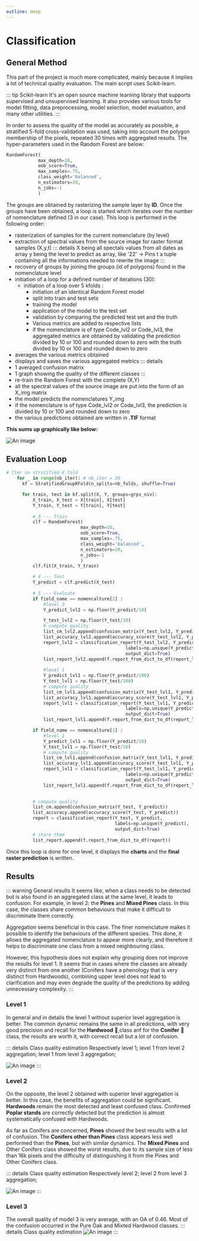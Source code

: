 ```yaml
---
outline: deep
---
```

# Classification
## General Method

This part of the project is much more complicated, mainly because it implies a lot of technical quality evaluation. The main script uses Scikit-learn.

::: tip Scikit-learn
 It's an open source machine learning library that supports supervised and unsupervised learning. It also provides various tools for model fitting, data preprocessing, model selection, model evaluation, and many other utilities.
:::

In order to assess the quality of the model as accurately as possible, a stratified 5-fold cross-validation was used, taking into account the polygon membership of the pixels, repeated 30 times with aggregated results. 
The hyper-parameters used in the Random Forest are below: 
```py
RandomForest(
            max_depth=10,
            oob_score=True,
            max_samples=.75,
            class_weight='balanced',
            n_estimators=20,
            n_jobs=-1
            )
```
The groups are obtained by rasterizing the sample layer by **ID**.
Once the groups have been obtained, a loop is started which iterates over the number of nomenclature defined (3 in our case). 
This loop is performed in the following order:
- rasterization of samples for the current nomenclature (by level)
- extraction of spectral values from the source image for raster format samples (X,y,t)
::: details
    X being all spectals values from all dates as array
    y being the level to predict as array, like '22' -> Pins
    t a tuple containing all the informations needed to rewrite the image
:::
- recovery of groups by joining the groups (id of polygons) found in the nomenclature level
- initiation of a loop for a defined number of iterations (30): 
  - initiation of a loop over 5 kfolds : 
    - initiation of an identical Random Forest model
    - split into train and test sets
    - training the model
    - application of the model to the test set
    - validation by comparing the predicted test set and the truth
    - Various metrics are added to respective lists
    - if the nomenclature is of type Code_lvl2 or Code_lvl3, the aggregated metrics are obtained by validating the prediction divided by 10 or 100 and rounded down to zero with the truth divided by 10 or 100 and rounded down to zero
- averages the various metrics obtained 
- displays and saves the various aggregated metrics
::: details
- 1 averaged confusion matrix
- 1 graph showing the quality of the different classes 
:::
- re-train the Random Forest with the complete (X,Y)
- all the spectral values of the source image are put into the form of an X_img matrix
- the model predicts the nomenclatures Y_img
- if the nomenclature is of type Code_lvl2 or Code_lvl3, the prediction is divided by 10 or 100 and rounded down to zero 
- the various predictions obtained are written in **.TIF** format

**This sums up graphically like below:**

![An image](./data/classification.png)

## Evaluation Loop

```py 
# Iter on stratified K fold
    for _ in range(nb_iter): # nb_iter = 30
      kf = StratifiedGroupKFold(n_splits=nb_folds, shuffle=True)

      for train, test in kf.split(X, Y, groups=grps_niv):
          X_train, X_test = X[train], X[test]
          Y_train, Y_test = Y[train], Y[test]
          
          # 3 --- Train
          clf = RandomForest(
                            max_depth=10,
                            oob_score=True,
                            max_samples=.75,
                            class_weight='balanced',
                            n_estimators=20,
                            n_jobs=-1
                            )
          clf.fit(X_train, Y_train)

          # 4 --- Test
          Y_predict = clf.predict(X_test)
          
          # 5 --- Evaluate
          if field_name == nomencalture[2] :
              #level 2
              Y_predict_lvl2 = np.floor(Y_predict/10)

              Y_test_lvl2 = np.floor(Y_test/10)
              # compute quality
              list_cm_lvl2.append(confusion_matrix(Y_test_lvl2, Y_predict_lvl2))
              list_accuracy_lvl2.append(accuracy_score(Y_test_lvl2, Y_predict_lvl2))
              report_lvl2 = classification_report(Y_test_lvl2, Y_predict_lvl2,
                                             labels=np.unique(Y_predict_lvl2),
                                             output_dict=True)
              list_report_lvl2.append(f.report_from_dict_to_df(report_lvl2))
              
              #level 1
              Y_predict_lvl1 = np.floor(Y_predict/100)
              Y_test_lvl1 = np.floor(Y_test/100)
              # compute quality
              list_cm_lvl1.append(confusion_matrix(Y_test_lvl1, Y_predict_lvl1))
              list_accuracy_lvl1.append(accuracy_score(Y_test_lvl1, Y_predict_lvl1))
              report_lvl1 = classification_report(Y_test_lvl1, Y_predict_lvl1,
                                             labels=np.unique(Y_predict_lvl1),
                                             output_dict=True)
              list_report_lvl1.append(f.report_from_dict_to_df(report_lvl1))

          if field_name == nomencalture[1] :
              #level 1
              Y_predict_lvl1 = np.floor(Y_predict/10)
              Y_test_lvl1 = np.floor(Y_test/10)
              # compute quality
              list_cm_lvl1.append(confusion_matrix(Y_test_lvl1, Y_predict_lvl1))
              list_accuracy_lvl1.append(accuracy_score(Y_test_lvl1, Y_predict_lvl1))
              report_lvl1 = classification_report(Y_test_lvl1, Y_predict_lvl1,
                                             labels=np.unique(Y_predict_lvl1),
                                             output_dict=True)
              list_report_lvl1.append(f.report_from_dict_to_df(report_lvl1))
              

          # compute quality
          list_cm.append(confusion_matrix(Y_test, Y_predict))
          list_accuracy.append(accuracy_score(Y_test, Y_predict))
          report = classification_report(Y_test, Y_predict,
                                         labels=np.unique(Y_predict),
                                         output_dict=True)
          # store them        
          list_report.append(f.report_from_dict_to_df(report))

``` 

Once this loop is done for one level, it displays the **charts** and the **final raster prediction** is written.

## Results  
::: warning General results
It seems like, when a class needs to be detected but is also found in an aggregated class at the same level, it leads to confusion. For example, in level 2: the **Pines** and **Mixed Pines** class. In this case, the classes share common behaviours that make it difficult to discriminate them correctly.

Aggregation seems beneficial in this case. The finer nomenclature makes it possible to identify the behaviours of the different species. This done, it allows the aggregated nomenclature to appear more clearly, and therefore it helps to discriminate one class from a mixed neighbouring class.

However, this hypothesis does not explain why grouping does not improve the results for level 1. It seems that in cases where the classes are already very distinct from one another (Conifers have a phenology that is very distinct from Hardwoods), combining upper level does not lead to clarification and may even degrade the quality of the predictions by adding unnecessary complexity.
:::
### Level 1 

In general and in details the level 1 without superior level aggregation is better.
The common dynamic remains the same in all predictions, with very good precision and recall for the **Hardwood** :deciduous_tree:,class anf for the **Conifer** :evergreen_tree: class, the results are worth it, with correct recall but a lot of confusion.


::: details Class quality estimation
Respectively level 1;
level 1 from level 2 aggregation;
level 1 from level 3 aggregation;

![An image](./data/lvl1_class.png)
:::
### Level 2 
On the opposite, the level 2 obtained with superior level aggregation is better. In this case, the benefits of aggregation could be significant.
**Hardwoods** remain the most detected and least confused class. Confirmed **Poplar stands** are correctly detected but the prediction is almost systematically confused with Hardwoods.

As far as Conifers are concerned, **Pines** showed the best results with a lot of confusion. 
The **Conifers other than Pines** class appears less well performed than the **Pines**, but with similar dynamics. 
The **Mixed Pines** and Other Conifers class showed the worst results, due to its sample size of less than 16k pixels and the difficulty of distinguishing it from the Pines and Other Conifers class.

::: details Class quality estimation
Respectively level 2;
level 2 from level 3 aggregation;

![An image](./data/lvl2_class.png)
:::

### Level 3
The overall quality of model 3 is very average, with an OA of 0.46.
Most of the confusion occurred in the Pure Oak and Mixted Hardwood classes.
::: details Class quality estimation
![An image](./data/cl_code_lvl3.png)
:::

